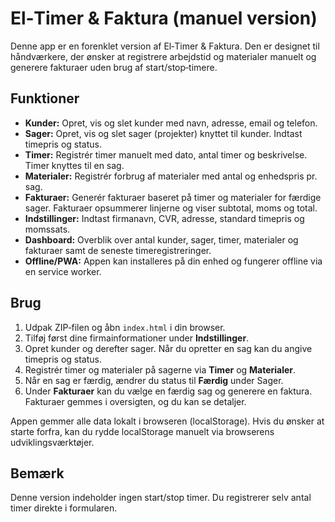 # El‑Timer & Faktura (manuel version)

Denne app er en forenklet version af El‑Timer & Faktura. Den er designet til håndværkere, der ønsker at registrere arbejdstid og materialer manuelt og generere fakturaer uden brug af start/stop‑timere.

## Funktioner

- **Kunder:** Opret, vis og slet kunder med navn, adresse, email og telefon.
- **Sager:** Opret, vis og slet sager (projekter) knyttet til kunder. Indtast timepris og status.
- **Timer:** Registrér timer manuelt med dato, antal timer og beskrivelse. Timer knyttes til en sag.
- **Materialer:** Registrér forbrug af materialer med antal og enhedspris pr. sag.
- **Fakturaer:** Generér fakturaer baseret på timer og materialer for færdige sager. Fakturaer opsummerer linjerne og viser subtotal, moms og total.
- **Indstillinger:** Indtast firmanavn, CVR, adresse, standard timepris og moms­sats.
- **Dashboard:** Overblik over antal kunder, sager, timer, materialer og fakturaer samt de seneste timeregistreringer.
- **Offline/PWA:** Appen kan installeres på din enhed og fungerer offline via en service worker.

## Brug

1. Udpak ZIP‑filen og åbn `index.html` i din browser.
2. Tilføj først dine firmainformationer under **Indstillinger**.
3. Opret kunder og derefter sager. Når du opretter en sag kan du angive timepris og status.
4. Registrér timer og materialer på sagerne via **Timer** og **Materialer**.
5. Når en sag er færdig, ændrer du status til **Færdig** under Sager.
6. Under **Fakturaer** kan du vælge en færdig sag og generere en faktura. Fakturaer gemmes i oversigten, og du kan se detaljer.

Appen gemmer alle data lokalt i browseren (localStorage). Hvis du ønsker at starte forfra, kan du rydde localStorage manuelt via browserens udviklingsværktøjer.

## Bemærk

Denne version indeholder ingen start/stop timer. Du registrerer selv antal timer direkte i formularen.